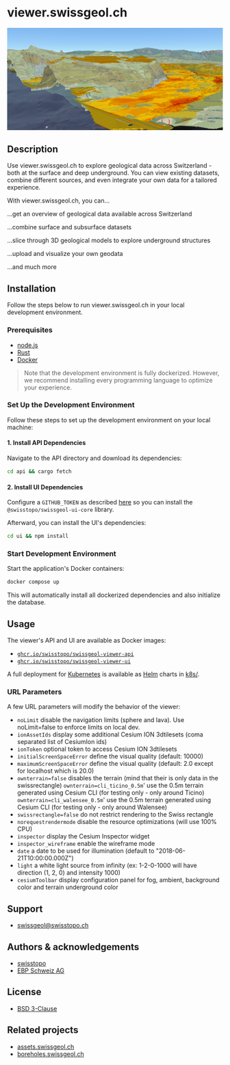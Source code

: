 # viewer.swissgeol.ch

![Sliced 3D scene](ui/public/images/readme.png)

## Description

Use viewer.swissgeol.ch to explore geological data across Switzerland - both at the surface and deep underground. You can view existing datasets, combine different sources, and even integrate your own data for a tailored experience.

With viewer.swissgeol.ch, you can...

...get an overview of geological data available across Switzerland

...combine surface and subsurface datasets

...slice through 3D geological models to explore underground structures

...upload and visualize your own geodata

...and much more

## Installation

Follow the steps below to run viewer.swissgeol.ch in your local development environment.

### Prerequisites

- [node.js](https://nodejs.org/en)
- [Rust](https://www.rust-lang.org/)
- [Docker](https://www.docker.com/)

> Note that the development environment is fully dockerized.
> However, we recommend installing every programming language to optimize your experience.

### Set Up the Development Environment
Follow these steps to set up the development environment on your local machine:

#### 1. Install API Dependencies
Navigate to the API directory and download its dependencies:
```bash
cd api && cargo fetch
```

#### 2. Install UI Dependencies
Configure a `GITHUB_TOKEN` as described [here](https://github.com/swisstopo/swissgeol-ui-core/blob/develop/README.md#getting-started)
so you can install the `@swisstopo/swissgeol-ui-core` library.

Afterward, you can install the UI's dependencies:
```bash
cd ui && npm install
```

### Start Development Environment
Start the application's Docker containers:
```bash
docker compose up
```
This will automatically install all dockerized dependencies and also initialize the database.

## Usage
The viewer's API and UI are available as Docker images:

- [`ghcr.io/swisstopo/swissgeol-viewer-api`](https://github.com/swisstopo/swissgeol-viewer-suite/pkgs/container/swissgeol-viewer-api)
- [`ghcr.io/swisstopo/swissgeol-viewer-ui`](https://github.com/swisstopo/swissgeol-viewer-suite/pkgs/container/swissgeol-viewer-ui)

A full deployment for [Kubernetes](https://kubernetes.io/) is available as [Helm](https://helm.sh/) charts in [k8s/](./k8s/).

### URL Parameters

A few URL parameters will modify the behavior of the viewer:

- `noLimit` disable the navigation limits (sphere and lava). Use noLimit=false to enforce limits on local dev.
- `ionAssetIds` display some additional Cesium ION 3dtilesets (coma separated list of CesiumIon ids)
- `ionToken` optional token to access Cesium ION 3dtilesets
- `initialScreenSpaceError` define the visual quality (default: 10000)
- `maximumScreenSpaceError` define the visual quality (default: 2.0 except for localhost which is 20.0)
- `ownterrain=false` disables the terrain (mind that their is only data in the swissrectangle)
  `ownterrain=cli_ticino_0.5m`' use the 0.5m terrain generated using Cesium CLI (for testing only - only around Ticino)
  `ownterrain=cli_walensee_0.5m`' use the 0.5m terrain generated using Cesium CLI (for testing only - only around Walensee)
- `swissrectangle=false` do not restrict rendering to the Swiss rectangle
- `norequestrendermode` disable the resource optimizations (will use 100% CPU)
- `inspector` display the Cesium Inspector widget
- `inspector_wireframe` enable the wireframe mode
- `date` a date to be used for illumination (default to "2018-06-21T10:00:00.000Z")
- `light` a white light source from infinity (ex: 1-2-0-1000 will have direction (1, 2, 0) and intensity 1000)
- `cesiumToolbar` display configuration panel for fog, ambient, background color and terrain underground color


## Support

- [swissgeol@swisstopo.ch](mailto:swissgeol@swisstopo.ch)

## Authors & acknowledgements

- [swisstopo](https://www.swisstopo.admin.ch/de)
- [EBP Schweiz AG](https://www.ebp.global/ch-de)

## License

- [BSD 3-Clause](LICENSE)

## Related projects

- [assets.swissgeol.ch](https://assets.swissgeol.ch)
- [boreholes.swissgeol.ch](https://boreholes.swissgeol.ch)

